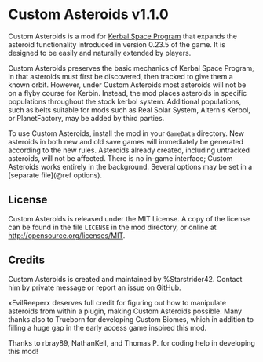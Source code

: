 Custom Asteroids v1.1.0
============

Custom Asteroids is a mod for [Kerbal Space Program](http://www.kerbalspaceprogram.com/) that expands the asteroid functionality introduced in version 0.23.5 of the game. It is designed to be easily and naturally extended by players.

Custom Asteroids preserves the basic mechanics of Kerbal Space Program, in that asteroids must first be discovered, then tracked to give them a known orbit. However, under Custom Asteroids most asteroids will not be on a flyby course for Kerbin. Instead, the mod places asteroids in specific populations throughout the stock kerbol system. Additional populations, such as belts suitable for mods such as Real Solar System, Alternis Kerbol, or PlanetFactory, may be added by third parties.

To use Custom Asteroids, install the mod in your `GameData` directory. New asteroids in both new and old save games will immediately be generated according to the new rules. Asteroids already created, including untracked asteroids, will not be affected. There is no in-game interface; Custom Asteroids works entirely in the background. Several options may be set in a [separate file](@ref options).

License
------------
Custom Asteroids is released under the MIT License. A copy of the license can be found in the file `LICENSE` in the mod directory, or online at http://opensource.org/licenses/MIT.

Credits
------------
Custom Asteroids is created and maintained by %Starstrider42. Contact him by private message or report an issue on [GitHub](https://github.com/Starstrider42/Custom-Asteroids/issues).

xEvilReeperx deserves full credit for figuring out how to manipulate asteroids from within a plugin, making Custom Asteroids possible. Many thanks also to Trueborn for developing Custom Biomes, which in addition to filling a huge gap in the early access game inspired this mod.

Thanks to rbray89, NathanKell, and Thomas P. for coding help in developing this mod!